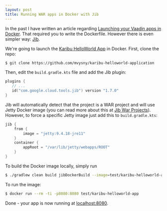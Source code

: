 ```yaml
---
layout: post
title: Running WAR apps in Docker with Jib
---
```


In the past I have written an article regarding [Launching your Vaadin apps in Docker](../Launch-your-Vaadin-on-Kotlin-app-quickly-in-cloud/).
That required you to write the Dockerfile. However there is even simpler way:
[Jib](https://github.com/GoogleContainerTools/jib).

We're going to launch the [Karibu HelloWorld App](https://github.com/mvysny/karibu-helloworld-application) in Docker.
First, clone the repo:

```bash
$ git clone https://github.com/mvysny/karibu-helloworld-application
```

Then, edit the `build.gradle.kts` file and add the Jib plugin:

```kotlin
plugins {
   // ...
   id("com.google.cloud.tools.jib") version "1.7.0"
}
```

Jib will automatically detect that the project is a WAR project and will use Jetty Docker image
(you can read more about this at [Jib War Projects](https://github.com/GoogleContainerTools/jib/tree/master/jib-gradle-plugin#war-projects)).
However, to force a specific Jetty image just add this to `build.gradle.kts`:

```kotlin
jib {
    from {
        image = "jetty:9.4.18-jre11"
    }
    container {
        appRoot = "/var/lib/jetty/webapps/ROOT"
    }
}
```

To build the Docker image locally, simply run

```bash
$ ./gradlew clean build jibDockerBuild --image=test/karibu-helloworld-app
```

To run the image:

```bash
$ docker run --rm -ti -p8080:8080 test/karibu-helloworld-app
```

Done - your app is now running at [localhost:8080](http://localhost:8080).
